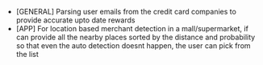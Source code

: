 - [GENERAL] Parsing user emails from the credit card companies to provide accurate upto date rewards
- [APP] For location based merchant detection in a mall/supermarket, if can provide all the nearby places sorted by the distance and probability so that even the auto detection doesnt happen, the user can pick from the list